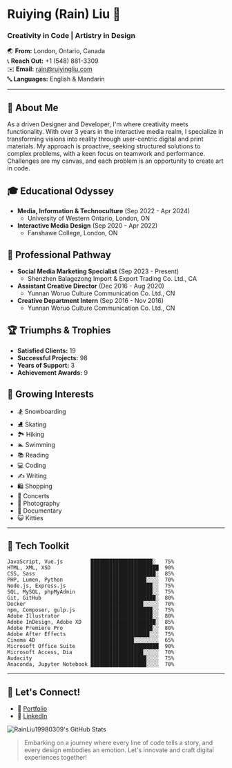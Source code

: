 # Ruiying (Rain) Liu 👋

### Creativity in Code | Artistry in Design

🌏 **From:** London, Ontario, Canada  
📞 **Reach Out:** +1 (548) 881-3309  
✉️ **Email:** [rain@ruiyingliu.com](mailto:rain@ruiyingliu.com)  
🔤 **Languages:** English & Mandarin  

---

## 🌟 About Me

As a driven Designer and Developer, I'm where creativity meets functionality. With over 3 years in the interactive media realm, I specialize in transforming visions into reality through user-centric digital and print materials. My approach is proactive, seeking structured solutions to complex problems, with a keen focus on teamwork and performance. Challenges are my canvas, and each problem is an opportunity to create art in code.

## 🎓 Educational Odyssey
- **Media, Information & Technoculture** (Sep 2022 - Apr 2024)
  - University of Western Ontario, London, ON
- **Interactive Media Design** (Sep 2020 - Apr 2022)
  - Fanshawe College, London, ON

## 💼 Professional Pathway
- **Social Media Marketing Specialist** (Sep 2023 - Present)
  - Shenzhen Balagezong Import & Export Trading Co. Ltd., CA
- **Assistant Creative Director** (Dec 2016 - Aug 2020)
  - Yunnan Woruo Culture Communication Co. Ltd., CN
- **Creative Department Intern** (Sep 2016 - Nov 2016)
  - Yunnan Woruo Culture Communication Co. Ltd., CN
 
## 🏆 Triumphs & Trophies
- **Satisfied Clients:** 19
- **Successful Projects:** 98
- **Years of Support:** 3
- **Achievement Awards:** 9

## 🌱 Growing Interests
- 🏂 Snowboarding
- ⛸ Skating
- 🏞 Hiking
- 🏊 Swimming
- 📚 Reading
- 💻 Coding
- ✍️ Writing
- 🛍 Shopping
- 🎸 Concerts
- 📸 Photography
- 🎥 Documentary
- 😺 Kitties

---

## 🔧 Tech Toolkit

```text
JavaScript, Vue.js         ████████████████████░   75%
HTML, XML, XSD             ██████████████████████  90%
CSS, Sass                  █████████████████████░  85%
PHP, Lumen, Python         ██████████████████░░░░  70%
Node.js, Express.js        ████████████████████░░  75%
SQL, MySQL, phpMyAdmin     ████████████████████░░  75%
Git, GitHub                █████████████████████░  80%
Docker                     █████████████████░░░░░  70%
npm, Composer, gulp.js     ████████████████████░░  75%
Adobe Illustrator          ████████████████████░░  80%
Adobe InDesign, Adobe XD   █████████████████████░  85%
Adobe Premiere Pro         ████████████████████░░  80%
Adobe After Effects        ███████████████████░░░  75%
Cinema 4D                  ██████████████░░░░░░░░  65%
Microsoft Office Suite     ██████████████████████  90%
Microsoft Access, Dia      █████████████████░░░░░  70%
Audacity                   ██████████████████░░░░  75%
Anaconda, Jupyter Notebook ██████████████████░░░░  70%
```

---

## 🤝 Let's Connect!
- 📁 [Portfolio](https://ruiyingliu.com)
- 🔗 [LinkedIn](https://www.linkedin.com/in/rainliu19980309/)

![RainLiu19980309's GitHub Stats](https://github-readme-stats.vercel.app/api?username=RainLiu19980309&show_icons=true&theme=vue)

> Embarking on a journey where every line of code tells a story, and every design embodies an emotion. Let's innovate and craft digital experiences together!
